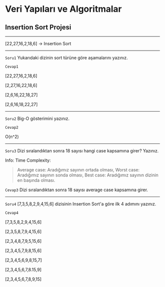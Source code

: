 # Veri Yapıları ve Algoritmalar
## Insertion Sort Projesi
*****
[22,27,16,2,18,6] -> Insertion Sort
*****
`Soru1`
Yukarıdaki dizinin sort türüne göre aşamalarını yazınız.

`Cevap1`

   [22,27,16,2,18,6]

   [2,27,16,22,18,6]

   [2,6,16,22,18,27]

   [2,6,16,18,22,27]

*****

`Soru2`
Big-O gösterimini yazınız.

`Cevap2`

   O(n^2)

*****
`Soru3` Dizi sıralandıktan sonra 18 sayısı hangi case kapsamına girer? Yazınız.

Info: Time Complexity: 
> Average case: Aradığımız sayının ortada olması,
> Worst case: Aradığımız sayının sonda olması, 
> Best case: Aradığımız sayının dizinin en başında olması.

`Cevap3`
Dizi sıralandıktan sonra 18 sayısı average case kapsamına girer.
*****
`Soru4` [7,3,5,8,2,9,4,15,6] dizisinin Insertion Sort'a göre ilk 4 adımını yazınız.

`Cevap4`

   [7,3,5,8,2,9,4,15,6]
   
   [2,3,5,8,7,9,4,15,6]
   
   [2,3,4,8,7,9,5,15,6]
   
   [2,3,4,5,7,9,8,15,6]
   
   [2,3,4,5,6,9,8,15,7]
   
   [2,3,4,5,6,7,8.15,9]
   
   [2,3,4,5,6,7,8,9,15]
   
   
   

